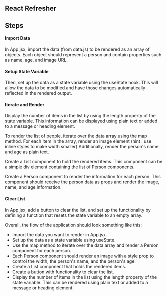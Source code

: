 
## React Refresher
## Steps


#### Import Data

In App.jsx, import the data (from data.js) to be rendered as an array of objects. Each object should represent a person and contain properties such as name, age, and image URL.

#### Setup State Variable

Then, set up the data as a state variable using the useState hook. This will allow the data to be modified and have those changes automatically reflected in the rendered output.

#### Iterate and Render

Display the number of items in the list by using the length property of the state variable. This information can be displayed using plain text or added to a message or heading element.

To render the list of people, iterate over the data array using the map method. For each item in the array, render an image element (hint : use inline styles to make width smaller).Additionally, render the person's name and age as plain text.

Create a List component to hold the rendered items. This component can be a simple div element containing the list of Person components.

Create a Person component to render the information for each person. This component should receive the person data as props and render the image, name, and age information.

#### Clear List

In App.jsx, add a button to clear the list, and set up the functionality by defining a function that resets the state variable to an empty array.

Overall, the flow of the application should look something like this:

- Import the data you want to render in App.jsx.
- Set up the data as a state variable using useState.
- Use the map method to iterate over the data array and render a Person component for each person.
- Each Person component should render an image with a style prop to control the width, the person's name, and the person's age.
- Create a List component that holds the rendered items.
- Create a button with functionality to clear the list.
- Display the number of items in the list using the length property of the state variable. This can be rendered using plain text or added to a message or heading element.

